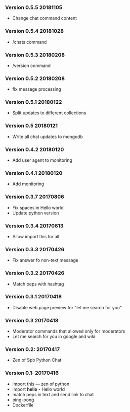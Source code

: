 <!---
Changelog Format:

### Version X.Y.Z date YYYYMMDD: 

* changes title - changes description
              
Note: log only changes which go into release
Note: last records on top 
--->
### Version 0.5.5 20181105

* Change chat command content


### Version 0.5.4 20181028

* /chats command

### Version 0.5.3 20180208

* /version command 

### Version 0.5.2 20180208

* fix message processing 

### Version 0.5.1 20180122

* Split updates to different collections

### Version 0.5 20180121

* Write all chat updates to mongodb

### Version 0.4.2 20180120

* Add user agent to monitoring

### Version 0.4.1 20180120

* Add monitoring

### Version 0.3.7 20170806

* Fix spaces in Hello world
* Update python version

### Version 0.3.4 20170613

* Allow import this for all

### Version 0.3.3 20170426

* Fix answer fo non-text message

### Version 0.3.2 20170426

* Match peps with hashtag

### Version 0.3.1 20170418

* Disable web page preview for "let me search for you"

### Version 0.3 20170418

* Moderator commands that allowed only for moderators
* Let me search for you in google and wiki

### Version 0.2: 20170417

* Zen of Spb Python Chat

### Version 0.1: 20170416

* import this — zen of python
* import __hello__ - Hello world
* match peps in text and send link to chat
* ping-pong
* Dockerfile
